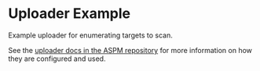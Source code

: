# Uploader Example

Example uploader for enumerating targets to scan.

See the [uploader docs in the ASPM repository](https://github.com/crashappsec/ASPM/blob/HEAD/docs/definitions/UPLOADERS.md) for more information on how they are configured and used.